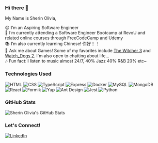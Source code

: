 ### Hi there 👋

My Name is Sherin Olivia,

😊 I’m an Aspiring Software Engineer <br>
🌱 I’m currently attending a Software Engineer Bootcamp at RevoU and related online courses through FreeCodeCamp and Udemy<br>
📚 I’m also currently learning Chinese! 你好！！<br>
💬 Ask me about Games! Some of my favorites include [The Witcher 3](https://www.thewitcher.com/us/en/witcher3#home) and [Watch_Dogs 2](https://www.ubisoft.com/en-sg/game/watch-dogs/watch-dogs-2). I'm also open to chatting about life...<br>
🎶 Fun fact: I listen to music almost 24/7, 40% Jazz 40% R&B 20% etc~<br>

### Technologies Used

![HTML](https://img.shields.io/badge/-HTML5-E34F26?logo=html5&logoColor=white&style=flat)
![CSS](https://img.shields.io/badge/-CSS3-1572B6?logo=css3&logoColor=white&style=flat)
![TypeScript](https://img.shields.io/badge/-TypeScript-3178C6?logo=typescript&logoColor=white&style=flat)
![Express](https://img.shields.io/badge/-Express-000000?logo=express&logoColor=white&style=flat)
![Docker](https://img.shields.io/badge/-Docker-2496ED?logo=docker&logoColor=white&style=flat)
![MySQL](https://img.shields.io/badge/-MySQL-4479A1?logo=mysql&logoColor=white&style=flat)
![MongoDB](https://img.shields.io/badge/-MongoDB-47A248?logo=mongodb&logoColor=white&style=flat)
![React](https://img.shields.io/badge/-React-61DAFB?logo=react&logoColor=white&style=flat)
![Formik](https://img.shields.io/badge/-Formik-61DAFB?logo=formik&logoColor=white&style=flat)
![Yup](https://img.shields.io/badge/-Yup-2C3E50?logo=yup&logoColor=white&style=flat)
![Ant Design](https://img.shields.io/badge/-Ant%20Design-0170FE?logo=antdesign&logoColor=white&style=flat)
![Jest](https://img.shields.io/badge/-Jest-C21325?logo=jest&logoColor=white&style=flat)
![Python](https://img.shields.io/badge/-Python-3776AB?logo=python&logoColor=white&style=flat)

### GitHub Stats
![Sherin Olivia's GitHub Stats](https://github-readme-stats.vercel.app/api?username=SherinOlivia&show_icons=true&count_private=true)

### Let's Connect!
[![LinkedIn](https://img.shields.io/badge/-LinkedIn-0077B5?logo=linkedin&logoColor=white&style=flat)](https://www.linkedin.com/in/sherin-olivia/)


<!--
**SherinOlivia/SherinOlivia** is a ✨ _special_ ✨ repository because its `README.md` (this file) appears on your GitHub profile.

Here are some ideas to get you started:

- 🔭 I’m an Aspiring Software Engineer 
- 🌱 I’m also learning Chinese! 
- 👯 I’m looking to collaborate on ...
- 🤔 I’m looking for help with ...
- 💬 Ask me about Games!
- 📫 How to reach me: ...
- 😄 Pronouns: ...
- 🎶 Fun fact: I listen to music almost 24/7 
-->
